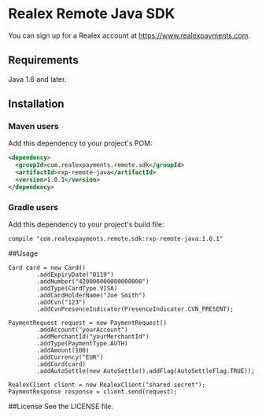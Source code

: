 # Realex Remote Java SDK
You can sign up for a Realex account at https://www.realexpayments.com.
## Requirements
Java 1.6 and later.
## Installation
### Maven users
Add this dependency to your project's POM:
```xml
<dependency>
  <groupId>com.realexpayments.remote.sdk</groupId>
  <artifactId>rxp-remote-java</artifactId>
  <version>1.0.1</version>
</dependency>
```

### Gradle users
Add this dependency to your project's build file:
```
compile "com.realexpayments.remote.sdk:rxp-remote-java:1.0.1"
```
##Usage
```
Card card = new Card()
		.addExpiryDate("0119")
		.addNumber("420000000000000000")
		.addType(CardType.VISA)
		.addCardHolderName("Joe Smith")
		.addCvn("123")
		.addCvnPresenceIndicator(PresenceIndicator.CVN_PRESENT);

PaymentRequest request = new PaymentRequest()
		.addAccount("yourAccount")
		.addMerchantId("yourMerchantId")
		.addType(PaymentType.AUTH)
		.addAmount(100)
		.addCurrency("EUR")
		.addCard(card)
		.addAutoSettle(new AutoSettle().addFlag(AutoSettleFlag.TRUE));

RealexClient client = new RealexClient("shared secret");
PaymentResponse response = client.send(request);
```
##License
See the LICENSE file.
